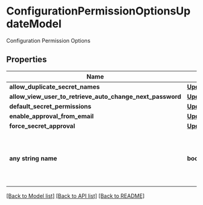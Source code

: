 # ConfigurationPermissionOptionsUpdateModel

Configuration Permission Options

## Properties
Name | Type | Description | Notes
------------ | ------------- | ------------- | -------------
**allow_duplicate_secret_names** | [**UpdateFieldValueOfBoolean**](UpdateFieldValueOfBoolean.md) |  | [optional] 
**allow_view_user_to_retrieve_auto_change_next_password** | [**UpdateFieldValueOfOptionalBoolean**](UpdateFieldValueOfOptionalBoolean.md) |  | [optional] 
**default_secret_permissions** | [**UpdateFieldValueOfDefaultSecretPermissionsType**](UpdateFieldValueOfDefaultSecretPermissionsType.md) |  | [optional] 
**enable_approval_from_email** | [**UpdateFieldValueOfOptionalBoolean**](UpdateFieldValueOfOptionalBoolean.md) |  | [optional] 
**force_secret_approval** | [**UpdateFieldValueOfOptionalForceSecretApprovalType**](UpdateFieldValueOfOptionalForceSecretApprovalType.md) |  | [optional] 
**any string name** | **bool, date, datetime, dict, float, int, list, str, none_type** | any string name can be used but the value must be the correct type | [optional]

[[Back to Model list]](../README.md#documentation-for-models) [[Back to API list]](../README.md#documentation-for-api-endpoints) [[Back to README]](../README.md)


